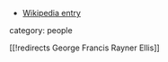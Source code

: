 
* [Wikipedia entry](https://en.wikipedia.org/wiki/George_Francis_Rayner_Ellis)

category: people

[[!redirects George Francis Rayner Ellis]]
